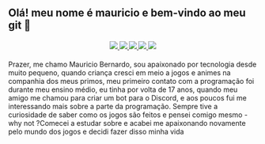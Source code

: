## Olá! meu nome é mauricio e bem-vindo ao meu git 👻 
 
<h4 align="center">
 <a href = https://discord.gg/yV7UwzwTxP>
 <img src=https://img.shields.io/badge/Discord-7289DA?style=for-the-badge&logo=discord&logoColor=white>
  <a href =https://instagram.com/_mauricioscb?igshid=MzRlODBiNWFlZA==>
 <img src =https://img.shields.io/badge/Instagram-E4405F?style=for-the-badge&logo=instagram&logoColor=white>
  <a href =https://www.youtube.com/watch?v=dQw4w9WgXcQ>
   <img src =https://img.shields.io/badge/-Hackerrank-2EC866?style=for-the-badge&logo=HackerRank&logoColor=white>
   <a href =https://www.linkedin.com/in/mauricio-siqueira-cavalcante-bernardo-6a72aa235>
    <img src =https://img.shields.io/badge/LinkedIn-0077B5?style=for-the-badge&logo=linkedin&logoColor=white>
   <a href = https://www.youtube.com/channel/UCHEgu5hc1kk6JL3_dgJ4xDA>
    <img src = https://img.shields.io/badge/YouTube-FF0000?style=for-the-badge&logo=youtube&logoColor=white>
 </a>
</h4>

Prazer, me chamo Mauricio Bernardo, sou apaixonado por tecnologia desde muito pequeno, quando  criança cresci em meio a jogos e animes na companhia dos meus primos, meu primeiro contato com a programação foi durante meu ensino médio, eu tinha por volta de 17 anos,  quando meu amigo me chamou para criar um bot para o Discord, e aos poucos fui me interessando mais sobre a parte da programação. Sempre tive a curiosidade de saber como os jogos são feitos e pensei comigo mesmo - why not ?Comecei a estudar sobre e acabei me apaixonando novamente pelo mundo dos jogos e decidi fazer disso minha vida
